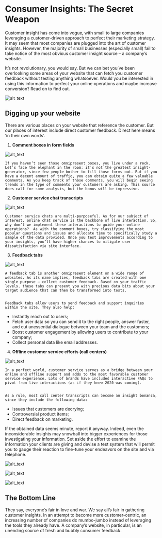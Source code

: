 <!-- Copy and paste the converted output. -->

<!-----
NEW: Check the "Suppress top comment" option to remove this info from the output.

Conversion time: 3.064 seconds.


Using this Markdown file:

1. Paste this output into your source file.
2. See the notes and action items below regarding this conversion run.
3. Check the rendered output (headings, lists, code blocks, tables) for proper
   formatting and use a linkchecker before you publish this page.

Conversion notes:

* Docs to Markdown version 1.0β29
* Thu Oct 15 2020 04:53:05 GMT-0700 (PDT)
* Source doc: Consumer Insights: The Secret Weapon
* This document has images: check for >>>>>  gd2md-html alert:  inline image link in generated source and store images to your server. NOTE: Images in exported zip file from Google Docs may not appear in  the same order as they do in your doc. Please check the images!

https://raw.githubusercontent.com/atherdon/newsletters/master/archive/img/memes/october/18.10/image7.gif

https://raw.githubusercontent.com/atherdon/newsletters/master/archive/img/memes/october/18.10/image8.png

----->




# Consumer Insights: The Secret Weapon

Customer insight has come into vogue, with small to large companies leveraging a customer-driven approach to perfect their marketing strategy. It may seem that most companies are plugged into the art of customer insights. However, the majority of small businesses (especially small) fail to take notice of the most obvious customer insight source – a company’s website.

It’s not revolutionary, you would say. But we can bet you’ve been overlooking some areas of your website that can fetch you customer feedback without testing anything whatsoever. Would you be interested in using this information to perfect your online operations and maybe increase conversion? Read on to find out.




![alt_text](https://raw.githubusercontent.com/atherdon/newsletters/master/archive/img/memes/october/18.10/image1.png "image_tooltip")



## Digging up your website

There are various places on your website that reference the customer. But our places of interest include direct customer feedback. Direct here means ‘in their own words’.



1. **Comment boxes in form fields**




![alt_text](https://raw.githubusercontent.com/atherdon/newsletters/master/archive/img/memes/october/18.10/image2.gif "image_tooltip")



    If you haven’t seen those omnipresent boxes, you live under a rock. Let’s face the elephant in the room: it’s not the greatest insight-generator, since few people bother to fill those forms out. But if you have a decent amount of traffic, you can obtain quite a few valuable comments. As you keep track of those comments, you will begin seeing trends in the type of comments your customers are asking. This source does call for some analysis, but the bonus will be impressive.

2. **Customer service chat transcripts**




![alt_text](https://raw.githubusercontent.com/atherdon/newsletters/master/archive/img/memes/october/18.10/image3.jpg "image_tooltip")



    Customer service chats are multi-purposeful. As for our subject of interest, online chat service is the backbone of live interaction. So, why don’t we implement these interactions to guide your online operations?  As with the comment boxes, try classifying the most popular questions and issues and allocate time to specifically study a sample of the data provided. Once you test improvements according to your insights, you’ll have higher chances to mitigate user dissatisfaction via site interface.

3. **Feedback tabs**





![alt_text](https://raw.githubusercontent.com/atherdon/newsletters/master/archive/img/memes/october/18.10/image4.gif "image_tooltip")



    A feedback tab is another omnipresent element on a wide range of websites. As its name implies, feedback tabs are created with one single purpose – collect customer feedback. Based on your traffic levels, these tabs can present you with precious data bits about your target audience that can then be transformed into tests.


    Feedback tabs allow users to send feedback and support inquiries within the site. They also help:

*   Instantly reach out to users;
*   Fetch user data so you can send it to the right people, answer faster, and cut unessential dialogue between your team and the customers;
*   Boost customer engagement by allowing users to contribute to your company;
*   Collect personal data like email addresses.

4. **Offline customer service efforts (call centers)**



![alt_text](https://raw.githubusercontent.com/atherdon/newsletters/master/archive/img/memes/october/18.10/image5.gif "image_tooltip")



    In a perfect world, customer service serves as a bridge between your online and offline support and adds to the most favorable customer service experience. Lots of brands have included interactive FAQs to pivot from live interactions (as if they knew 2020 was coming).


    As a rule, most call center transcripts can become an insight bonanza, since they include the following data:

*   Issues that customers are decrying;
*   Controversial product items;
*   Direct feedback on marketing.

If the obtained data seems minute, report it anyway. Indeed, even the inconsiderable insights may snowball into bigger experiences for those investigating your information. Set aside the effort to examine the information your clients are giving and devise a test system that will permit you to gauge their reaction to fine-tune your endeavors on the site and via telephone.



![alt_text](https://raw.githubusercontent.com/atherdon/newsletters/master/archive/img/memes/october/18.10/image6.png "image_tooltip")




![alt_text](https://raw.githubusercontent.com/atherdon/newsletters/master/archive/img/memes/october/18.10/image7.gif "image_tooltip")




![alt_text](https://raw.githubusercontent.com/atherdon/newsletters/master/archive/img/memes/october/18.10/image8.png "image_tooltip")




## The Bottom Line

They say, everyone’s fair in love and war. We say all’s fair in gathering customer insights. In an attempt to become more customer-centric, an increasing number of companies do mumbo-jumbo instead of leveraging the tools they already have. A company’s website, in particular, is an unending source of fresh and bubbly consumer feedback.
